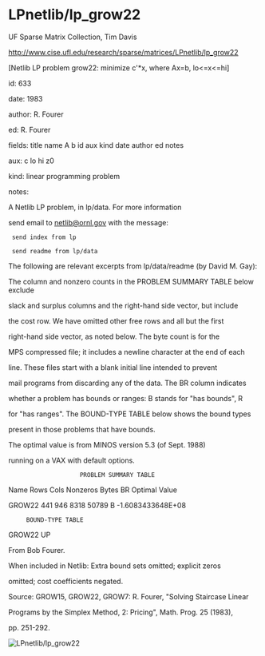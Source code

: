 # LPnetlib/lp_grow22

 UF Sparse Matrix Collection, Tim Davis

 http://www.cise.ufl.edu/research/sparse/matrices/LPnetlib/lp_grow22

 [Netlib LP problem grow22: minimize c'*x, where Ax=b, lo<=x<=hi]

 id: 633

 date: 1983

 author: R. Fourer

 ed: R. Fourer

 fields: title name A b id aux kind date author ed notes

 aux: c lo hi z0

 kind: linear programming problem

 notes:

 A Netlib LP problem, in lp/data.  For more information                    

 send email to netlib@ornl.gov with the message:                           

                                                                           

 	 send index from lp                                                      

 	 send readme from lp/data                                                

                                                                           

 The following are relevant excerpts from lp/data/readme (by David M. Gay):

                                                                           

 The column and nonzero counts in the PROBLEM SUMMARY TABLE below exclude  

 slack and surplus columns and the right-hand side vector, but include     

 the cost row.  We have omitted other free rows and all but the first      

 right-hand side vector, as noted below.  The byte count is for the        

 MPS compressed file; it includes a newline character at the end of each   

 line.  These files start with a blank initial line intended to prevent    

 mail programs from discarding any of the data.  The BR column indicates   

 whether a problem has bounds or ranges:  B stands for "has bounds", R     

 for "has ranges".  The BOUND-TYPE TABLE below shows the bound types       

 present in those problems that have bounds.                               

                                                                           

 The optimal value is from MINOS version 5.3 (of Sept. 1988)               

 running on a VAX with default options.                                    

                                                                           

                        PROBLEM SUMMARY TABLE                              

                                                                           

 Name       Rows   Cols   Nonzeros    Bytes  BR      Optimal Value         

 GROW22      441    946     8318      50789  B    -1.6083433648E+08        

                                                                           

         BOUND-TYPE TABLE                                                  

 GROW22     UP                                                             

                                                                           

 From Bob Fourer.                                                          

 When included in Netlib: Extra bound sets omitted; explicit zeros         

 omitted; cost coefficients negated.                                       

                                                                           

 Source:   GROW15, GROW22, GROW7: R. Fourer, "Solving Staircase Linear     

 Programs by the Simplex Method, 2: Pricing", Math. Prog. 25 (1983),       

 pp. 251-292.                                                              

                                                                           

![LPnetlib/lp_grow22](http://www2.research.att.com/~yifanhu/GALLERY/GRAPHS/GIF_SMALL/LPnetlib@lp_grow22.gif)